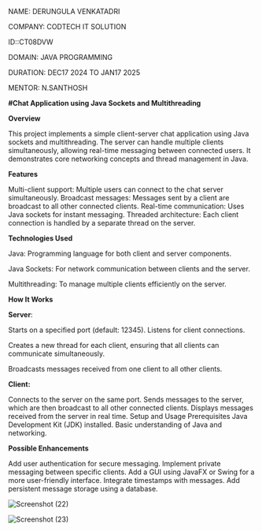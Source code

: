 
NAME: DERUNGULA VENKATADRI

COMPANY: CODTECH IT SOLUTION

ID::CT08DVW 

DOMAIN: JAVA PROGRAMMING

DURATION: DEC17 2024 TO JAN17 2025

MENTOR: N.SANTHOSH

**#Chat Application using Java Sockets and Multithreading**

**Overview**

This project implements a simple client-server chat application using Java sockets and multithreading.
The server can handle multiple clients simultaneously, allowing real-time messaging between connected users.
It demonstrates core networking concepts and thread management in Java.

**Features**

Multi-client support: Multiple users can connect to the chat server simultaneously.
Broadcast messages: Messages sent by a client are broadcast to all other connected clients.
Real-time communication: Uses Java sockets for instant messaging.
Threaded architecture: Each client connection is handled by a separate thread on the server.

**Technologies Used**

Java: Programming language for both client and server components.

Java Sockets: For network communication between clients and the server.

Multithreading: To manage multiple clients efficiently on the server.

**How It Works**

**Server**:

Starts on a specified port (default: 12345).
Listens for client connections.

Creates a new thread for each client, ensuring that all clients can communicate simultaneously.

Broadcasts messages received from one client to all other clients.

**Client:**

Connects to the server on the same port.
Sends messages to the server, which are then broadcast to all other connected clients.
Displays messages received from the server in real time.
Setup and Usage
Prerequisites
Java Development Kit (JDK) installed.
Basic understanding of Java and networking.

**Possible Enhancements**

Add user authentication for secure messaging.
Implement private messaging between specific clients.
Add a GUI using JavaFX or Swing for a more user-friendly interface.
Integrate timestamps with messages.
Add persistent message storage using a database.

![Screenshot (22)](https://github.com/user-attachments/assets/c2cb1ac3-223f-4b6c-a0f0-8f7019d6c4fa)

![Screenshot (23)](https://github.com/user-attachments/assets/ea840a28-a317-49f5-983d-560108fba94d)


